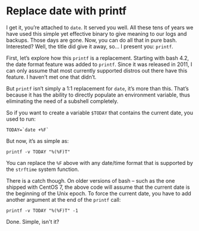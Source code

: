 # Replace date with printf

I get it, you’re attached to `date`. It served you well. All these tens of years we have used this simple yet effective binary to give meaning to our logs and backups. Those days are gone. Now, you can do all that in pure bash. Interested? Well, the title did give it away, so... I present you: `printf`.

First, let’s explore how this `printf` is a replacement. Starting with bash 4.2, the date format feature was added to `printf`. Since it was released in 2011, I can only assume that most currently supported distros out there have this feature. I haven’t met one that didn’t.

But `printf` isn’t simply a 1:1 replacement for `date`, it’s more than this. That’s because it has the ability to directly populate an environment variable, thus eliminating the need of a subshell completely.

So if you want to create a variable `$TODAY` that contains the current date, you used to run:
```
TODAY=`date +%F`
```

But now, it’s as simple as:
```
printf -v TODAY "%(%F)T"
```
You can replace the `%F` above with any date/time format that is supported by the `strftime` system function.

There is a catch though. On older versions of bash – such as the one shipped with CentOS 7, the above code will assume that the current date is the beginning of the Unix epoch. To force the current date, you have to add another argument at the end of the `printf` call:
```
printf -v TODAY "%(%F)T" -1
```
Done. Simple, isn't it?
